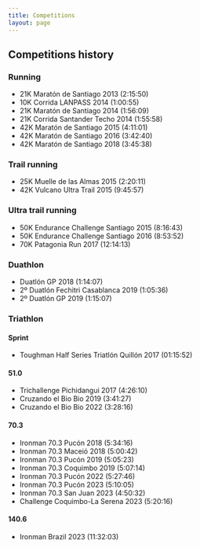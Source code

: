 ```yaml
---
title: Competitions
layout: page
---
```


## Competitions history

### Running
* 21K Maratón de Santiago 2013 (2:15:50)
* 10K Corrida LANPASS 2014 (1:00:55)
* 21K Maratón de Santiago 2014 (1:56:09)
* 21K Corrida Santander Techo 2014 (1:55:58)
* 42K Maratón de Santiago 2015 (4:11:01)
* 42K Maratón de Santiago 2016 (3:42:40)
* 42K Maratón de Santiago 2018 (3:45:38)

### Trail running
* 25K Muelle de las Almas 2015 (2:20:11)
* 42K Vulcano Ultra Trail 2015 (9:45:57)

### Ultra trail running
* 50K Endurance Challenge Santiago 2015 (8:16:43)
* 50K Endurance Challenge Santiago 2016 (8:53:52)
* 70K Patagonia Run 2017 (12:14:13)

### Duathlon

* Duatlón GP 2018 (1:14:07)
* 2º Duatlón Fechitri Casablanca 2019 (1:05:36)
* 2º Duatlón GP 2019 (1:15:07)

### Triathlon

#### Sprint
* Toughman Half Series Triatlón Quillón 2017 (01:15:52)

#### 51.0
* Trichallenge Pichidangui 2017 (4:26:10)
* Cruzando el Bio Bio 2019 (3:41:27)
* Cruzando el Bio Bio 2022 (3:28:16)

#### 70.3
* Ironman 70.3 Pucón 2018 (5:34:16)
* Ironman 70.3 Maceió 2018 (5:00:42)
* Ironman 70.3 Pucón 2019 (5:05:23)
* Ironman 70.3 Coquimbo 2019 (5:07:14)
* Ironman 70.3 Pucón 2022 (5:27:46)
* Ironman 70.3 Pucón 2023 (5:10:05)
* Ironman 70.3 San Juan 2023 (4:50:32)
* Challenge Coquimbo-La Serena 2023 (5:20:16)

#### 140.6
* Ironman Brazil 2023 (11:32:03)

